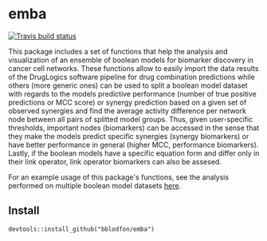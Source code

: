# emba

<!-- badges: start -->
[![Travis build status](https://travis-ci.org/bblodfon/emba.svg?branch=master)](https://travis-ci.org/bblodfon/emba)
<!-- badges: end -->

This package includes a set of functions that help the analysis and visualization of an ensemble of 
boolean models for biomarker discovery in cancer cell networks. These functions allow to easily 
import the data results of the DrugLogics software pipeline for drug combination
predictions while others (more generic ones) can be used to split a boolean model 
dataset with regards to the models predictive performance (number of true 
positive predictions or MCC score) or synergy prediction based on a given set 
of observed synergies and find the average activity difference per network 
node between all pairs of splitted model groups. Thus, given user-specific thresholds,
important nodes (biomarkers) can be accessed in the sense that they make the 
models predict specific synergies (synergy biomarkers) or have better 
performance in general (higher MCC, performance biomarkers). Lastly, if the 
boolean models have a specific equation form and differ only in their link operator, 
link operator biomarkers can also be assesed.

For an example usage of this package's functions, see the analysis performed
on multiple boolean model datasets [here](https://bblodfon.github.io/gitsbe-model-analysis/atopo/cell-lines-2500/).

## Install

```
devtools::install_github("bblodfon/emba")
```
